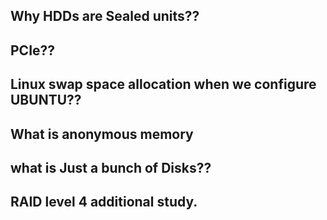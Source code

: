 ## Why HDDs are Sealed units??

## PCIe??

## Linux swap space allocation when we configure UBUNTU?? 

## What is anonymous memory

## what is Just a bunch of Disks??

## RAID level 4 additional study.